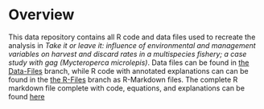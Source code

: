 # Overview
This data repository contains all R code and data files used to recreate the analysis in *Take it or leave it: influence of environmental and management variables on harvest and discard rates in a multispecies fishery; a case study with gag (Mycteroperca microlepis)*. 
Data files can be found in [the Data-Files](https://github.com/ChallenHymanPhD/Hyman-et-at-2024-Harvest/tree/Data-Files) branch, while R code with annotated explanations can can be found in the [the R-Files](https://github.com/ChallenHymanPhD/Hyman-et-at-2024-Harvest/tree/R-files) branch as R-Markdown files. The complete R markdown file complete with code, equations, and explanations can be found [here](https://github.com/ChallenHymanPhD/Hyman-et-al-2024-Harvest/blob/63de88ebee81b2fb78e6839ef17ee9bb5615519e/Hyman-et-al-2024-Supplemental-Code.html)



